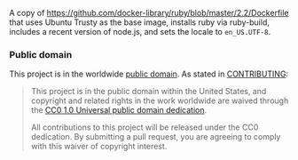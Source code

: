 A copy of https://github.com/docker-library/ruby/blob/master/2.2/Dockerfile that uses Ubuntu Trusty as the base image, installs ruby via ruby-build, includes a recent version of node.js, and sets the locale to `en_US.UTF-8`.

### Public domain

This project is in the worldwide [public domain](LICENSE.md). As stated in [CONTRIBUTING](CONTRIBUTING.md):

> This project is in the public domain within the United States, and copyright and related rights in the work worldwide are waived through the [CC0 1.0 Universal public domain dedication](https://creativecommons.org/publicdomain/zero/1.0/).
>
> All contributions to this project will be released under the CC0 dedication. By submitting a pull request, you are agreeing to comply with this waiver of copyright interest.
